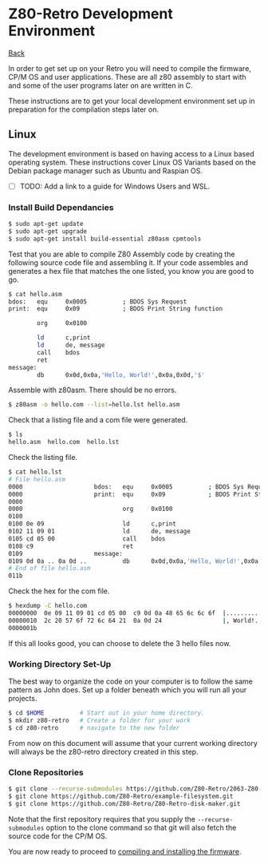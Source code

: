 # Z80-Retro Development Environment

[Back](./README.md)

In order to get set up on your Retro you will need to compile the firmware, CP/M
OS and user applications.  These are all z80 assembly to start with and some
of the user programs later on are written in C.

These instructions are to get your local development environment set up in
preparation for the compilation steps later on.

## Linux

The development environment is based on having access to a Linux based operating
system.  These instructions cover Linux OS Variants based on the Debian package
manager such as Ubuntu and Raspian OS.

- [ ] TODO: Add a link to a guide for Windows Users and WSL.

### Install Build Dependancies

```bash
$ sudo apt-get update
$ sudo apt-get upgrade
$ sudo apt-get install build-essential z80asm cpmtools
```

Test that you are able to compile Z80 Assembly code by creating the following
source code file and assembling it.  If your code assembles and generates a hex
file that matches the one listed, you know you are good to go.

```bash
$ cat hello.asm
bdos:   equ     0x0005          ; BDOS Sys Request
print:  equ     0x09            ; BDOS Print String function

        org     0x0100

        ld      c,print
        ld      de, message
        call    bdos
        ret
message:
        db      0x0d,0x0a,'Hello, World!',0x0a,0x0d,'$'
```

Assemble with z80asm.  There should be no errors.

```bash
$ z80asm -o hello.com --list=hello.lst hello.asm
```

Check that a listing file and a com file were generated.

```bash
$ ls
hello.asm  hello.com  hello.lst
```

Check the listing file.

```bash
$ cat hello.lst
# File hello.asm
0000                    bdos:   equ     0x0005          ; BDOS Sys Request
0000                    print:  equ     0x09            ; BDOS Print String function
0000
0000                            org     0x0100
0100
0100 0e 09                      ld      c,print
0102 11 09 01                   ld      de, message
0105 cd 05 00                   call    bdos
0108 c9                         ret
0109                    message:
0109 0d 0a .. 0a 0d ..          db      0x0d,0x0a,'Hello, World!',0x0a,0x0d,'$'
# End of file hello.asm
011b
```

Check the hex for the com file.

```bash
$ hexdump -C hello.com
00000000  0e 09 11 09 01 cd 05 00  c9 0d 0a 48 65 6c 6c 6f  |...........Hello|
00000010  2c 20 57 6f 72 6c 64 21  0a 0d 24                 |, World!..$|
0000001b
```

If this all looks good, you can choose to delete the 3 hello files now.

### Working Directory Set-Up

The best way to organize the code on your computer is to follow the same pattern
as John does.  Set up a folder beneath which you will run all your projects.

```bash
$ cd $HOME          # Start out in your home directory.
$ mkdir z80-retro   # Create a folder for your work
$ cd z80-retro      # navigate to the new folder
```

From now on this document will assume that your current working directory will
always be the z80-retro directory created in this step.

### Clone Repositories

```bash
$ git clone --recurse-submodules https://github.com/Z80-Retro/2063-Z80-cpm.git
$ git clone https://github.com/Z80-Retro/example-filesystem.git
$ git clone https://github.com/Z80-Retro/Z80-Retro-disk-maker.git
```

Note that the first repository requires that you supply the
`--recurse-submodules` option to the clone command so that git will also
fetch the source code for the CP/M OS.

You are now ready to proceed to [compiling and installing the firmware](./Z80-RETRO-FIRMWARE.md).
